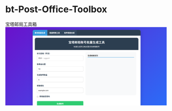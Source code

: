# bt-Post-Office-Toolbox
宝塔邮局工具箱
![image](https://github.com/banfeng-git/bt-Post-Office-Toolbox/blob/main/%E6%89%B9%E6%B3%A8%202025-09-17%20110641.png)
